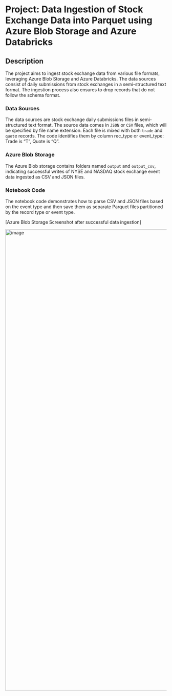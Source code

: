 # Project: Data Ingestion of Stock Exchange Data into Parquet using Azure Blob Storage and Azure Databricks

## Description
The project aims to ingest stock exchange data from various file formats, leveraging Azure Blob Storage and Azure Databricks. The data sources consist of daily submissions from stock exchanges in a semi-structured text format. The ingestion process also ensures to drop records that do not follow the schema format.

### Data Sources
The data sources are stock exchange daily submissions files in semi-structured text format.
The source data comes in `JSON` or `CSV` files, which will be specified by file name extension. 
Each file is mixed with both `trade` and `quot`e records. The code identifies them by column rec_type or event_type: Trade is “T”, Quote is “Q”.

### Azure Blob Storage
The Azure Blob storage contains folders named `output` and `output_csv`, indicating successful writes of NYSE and NASDAQ stock exchange event data ingested as CSV and JSON files.

### Notebook Code
The notebook code demonstrates how to parse CSV and JSON files based on the event type and then save them as separate Parquet files partitioned by the record type or event type.

[Azure Blob Storage Screenshot after successful data ingestion]

<img width="1440" alt="image" src="https://github.com/shilpahegdeh14/stock_exchange_data_ingestion_guidedcapstone2/assets/24759597/785179b9-4d86-44f9-9349-b4ab05d8a9f4">
